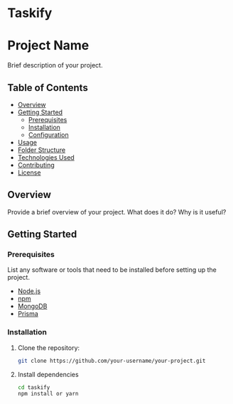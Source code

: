 # Taskify
# Project Name

Brief description of your project.

## Table of Contents

- [Overview](#overview)
- [Getting Started](#getting-started)
  - [Prerequisites](#prerequisites)
  - [Installation](#installation)
  - [Configuration](#configuration)
- [Usage](#usage)
- [Folder Structure](#folder-structure)
- [Technologies Used](#technologies-used)
- [Contributing](#contributing)
- [License](#license)

## Overview

Provide a brief overview of your project. What does it do? Why is it useful?

## Getting Started

### Prerequisites

List any software or tools that need to be installed before setting up the project.

- [Node.js](https://nodejs.org/)
- [npm](https://www.npmjs.com/)
- [MongoDB](https://www.mongodb.com/)
- [Prisma](https://www.prisma.io/)

### Installation

1. Clone the repository:

   ```bash
   git clone https://github.com/your-username/your-project.git

2. Install dependencies
    ```bash
    cd taskify
    npm install or yarn

    
